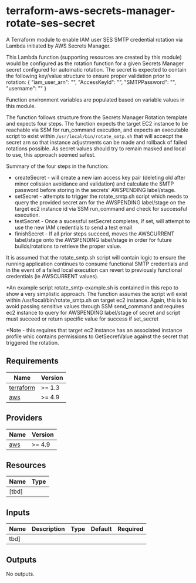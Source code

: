 # terraform-aws-secrets-manager-rotate-ses-secret

A Terraform module to enable IAM user SES SMTP credential rotation via Lambda initiated by 
AWS Secrets Manager.

This Lambda function (supporting resources are created by this module) would be configured as the 
rotation function for a given Secrets Manager secret configured for automatic rotation.
The secret is expected to contain the following key/value structure to ensure proper validation 
prior to rotation:
{
    "iam_user_arn": "<to be populated by function>", 
    "AccessKeyId": "<to be populated by function>", 
    "SMTPPassword": "<to be popualted by function>", 
    "username": "<must be pre-populated with iam username matching module variable smtp_iam_username to be rotated>"
}

Function environment variables are populated based on variable values in this module.

The function follows structure from the Secrets Manager Rotation template and expects four steps.
The function expects the target EC2 instance to be reachable via SSM for run_command execution, and 
expects an executable script to exist within `/usr/local/bin/rotate_smtp.sh` that will accecpt the 
secret arn so that instance adjustments can be made and rollback of failed rotations possible.  As 
secret values should try to remain masked and local to use, this approach seemed safest.

Summary of the four steps in the function:
- createSecret - will create a new iam access key pair (deleting old after minor colission avoidance 
and validation) and calculate the SMTP password before storing in the secrets' AWSPENDING label/stage. 
- setSecret - attempts to trigger the rotate_smtp.sh script which needs to query the provided secret 
arn for the AWSPENDING label/stage on the target ec2 instance id via SSM run_command and check for
successful execution.
- testSecret - Once a sucessful setSecret completes, if set, will attempt to use the new IAM 
credentials to send a test email
- finishSecret - If all prior steps succeed, moves the AWSCURRENT label/stage onto the AWSPENDING 
label/stage in order for future builds/rotations to retrieve the proper value.

It is assumed that the rotate_smtp.sh script will contain logic to ensure the running application
continues to consume functional SMTP credentials and in the event of a failed local execution can
revert to previously functional credentials (ie AWSCURRENT values).

*An example script rotate_smtp-example.sh is contained in this repo to show a very simplistic 
approach.  The function assumes the script will exist within /usr/local/bin/rotate_smtp.sh on target
ec2 instance.  Again, this is to avoid passing sensitive values through SSM send_command and
requires ec2 instance to query for AWSPENDING label/stage of secret and script must succeed or
return specific value for success if set_secret

*Note - this requires that target ec2 instance has an associated instance profile whic contains
permissions to GetSecretValue against the secret that triggered the rotation.

<!-- BEGIN TFDOCS -->
## Requirements

| Name | Version |
|------|---------|
| <a name="requirement_terraform"></a> [terraform](#requirement\_terraform) | >= 1.3 |
| <a name="requirement_aws"></a> [aws](#requirement\_aws) | >= 4.9 |

## Providers

| Name | Version |
|------|---------|
| <a name="provider_aws"></a> [aws](#provider\_aws) | >= 4.9 |

## Resources

| Name | Type |
|------|------|
| [tbd]

## Inputs

| Name | Description | Type | Default | Required |
|------|-------------|------|---------|:--------:|
| tbd]

## Outputs

No outputs.

<!-- END TFDOCS -->
